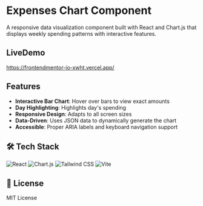 # Expenses Chart Component

A responsive data visualization component built with React and Chart.js that displays weekly spending patterns with interactive features.

## LiveDemo
https://frontendmentor-io-xwht.vercel.app/
## Features

- **Interactive Bar Chart**: Hover over bars to view exact amounts
- **Day Highlighting**: Highlights day's spending
- **Responsive Design**: Adapts to all screen sizes
- **Data-Driven**: Uses JSON data to dynamically generate the chart
- **Accessible**: Proper ARIA labels and keyboard navigation support

## 🛠️ Tech Stack

<div align="left">
  <img src="https://img.shields.io/badge/React-20232A?logo=react&logoColor=61DAFB" alt="React">
  <img src="https://img.shields.io/badge/Chart.js-FF6384?logo=chartdotjs&logoColor=white" alt="Chart.js">
  <img src="https://img.shields.io/badge/Tailwind_CSS-06B6D4?logo=tailwind-css&logoColor=white" alt="Tailwind CSS">
  <img src="https://img.shields.io/badge/Vite-B73BFE?logo=vite&logoColor=FFD62E" alt="Vite">
</div>




## 📜 License
MIT License 